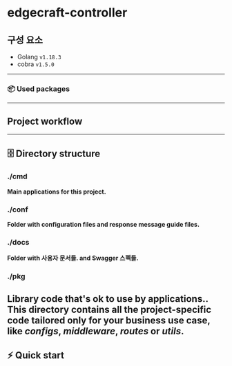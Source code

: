 # edgecraft-controller

## 구성 요소
- Golang `v1.18.3`
- cobra `v1.5.0`
-----
### 📦 Used packages

-----
## Project workflow 

-----
## 🗄 Directory structure
### ./cmd
**Main applications for this project.**

### ./conf
**Folder with configuration files and response message guide files.**

### ./docs
**Folder with 사용자 문서들. and Swagger 스펙들.**

### ./pkg
**Library code that's ok to use by applications.**. This directory contains all the project-specific code tailored only for your business use case, like _configs_, _middleware_, _routes_ or _utils_.
-----
## ⚡️ Quick start



